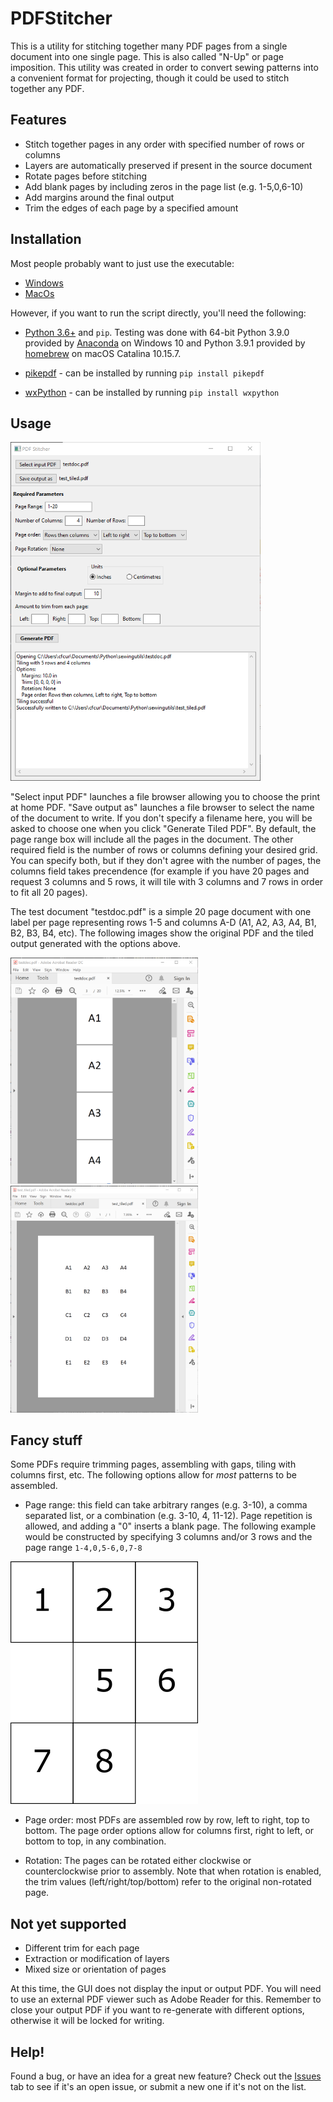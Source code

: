 # PDFStitcher
This is a utility for stitching together many PDF pages from a single document into one single page. This is also called "N-Up" or page imposition. This utility was created in order to convert sewing patterns into a convenient format for projecting, though it could be used to stitch together any PDF.

## Features
* Stitch together pages in any order with specified number of rows or columns
* Layers are automatically preserved if present in the source document
* Rotate pages before stitching
* Add blank pages by including zeros in the page list (e.g. 1-5,0,6-10)
* Add margins around the final output
* Trim the edges of each page by a specified amount

## Installation
Most people probably want to just use the executable:
* [Windows](https://github.com/cfcurtis/sewingutils/releases/download/v0.3-alpha/pdfstitcher.exe)
* [MacOs](https://github.com/cfcurtis/sewingutils/releases/download/v0.3-alpha/pdfstitcher.app.zip)

However, if you want to run the script directly, you'll need the following:

* [Python 3.6+](https://www.python.org/downloads/) and `pip`. Testing was done with 64-bit Python 3.9.0 provided by [Anaconda](https://www.anaconda.com/) on Windows 10 and Python 3.9.1 provided by [homebrew](https://brew.sh/) on macOS Catalina 10.15.7.

* [pikepdf](https://github.com/pikepdf/pikepdf) - can be installed by running `pip install pikepdf`

* [wxPython](https://www.wxpython.org/) - can be installed by running `pip install wxpython`

## Usage
<a href="url"><img src="resources/stitcher_screenshot.png" width="400" ></a>

"Select input PDF" launches a file browser allowing you to choose the print at home PDF. "Save output as" launches a file browser to select the name of the document to write. If you don't specify a filename here, you will be asked to choose one when you click "Generate Tiled PDF". By default, the page range box will include all the pages in the document. The other required field is the number of rows or columns defining your desired grid. You can specify both, but if they don't agree with the number of pages, the columns field takes precendence (for example if you have 20 pages and request 3 columns and 5 rows, it will tile with 3 columns and 7 rows in order to fit all 20 pages).

The test document "testdoc.pdf" is a simple 20 page document with one label per page representing rows 1-5 and columns A-D (A1, A2, A3, A4, B1, B2, B3, B4, etc). The following images show the original PDF and the tiled output generated with the options above.

<a href="url"><img src="resources/testdoc.png" width="300" ></a>
<a href="url"><img src="resources/test_tiled.png" width="300" ></a>

## Fancy stuff
Some PDFs require trimming pages, assembling with gaps, tiling with columns first, etc. The following options allow for *most* patterns to be assembled.
* Page range: this field can take arbitrary ranges (e.g. 3-10), a comma separated list, or a combination (e.g. 3-10, 4, 11-12). Page repetition is allowed, and adding a "0" inserts a blank page. The following example would be constructed by specifying 3 columns and/or 3 rows and the page range `1-4,0,5-6,0,7-8`

<a href="url"><img src="resources/blank-page-example.png" width="300" ></a>

* Page order: most PDFs are assembled row by row, left to right, top to bottom. The page order options allow for columns first, right to left, or bottom to top, in any combination.

* Rotation: The pages can be rotated either clockwise or counterclockwise prior to assembly. Note that when rotation is enabled, the trim values (left/right/top/bottom) refer to the original non-rotated page.

## Not yet supported
* Different trim for each page
* Extraction or modification of layers
* Mixed size or orientation of pages

At this time, the GUI does not display the input or output PDF. You will need to use an external PDF viewer such as Adobe Reader for this. Remember to close your output PDF if you want to re-generate with different options, otherwise it will be locked for writing.

## Help!
Found a bug, or have an idea for a great new feature? Check out the [Issues](https://github.com/cfcurtis/sewingutils/issues) tab to see if it's an open issue, or submit a new one if it's not on the list.
